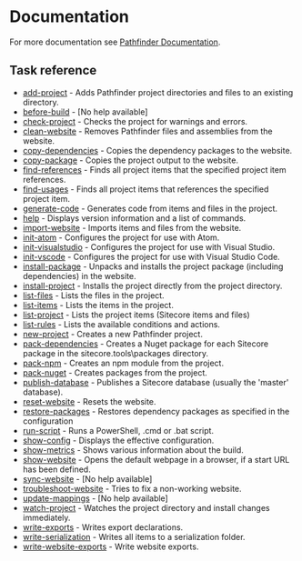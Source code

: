 # Documentation
For more documentation see [Pathfinder Documentation](https://github.com/JakobChristensen/Sitecore.Pathfinder/blob/master/docs/README.md).

## Task reference
* [add-project](https://github.com/JakobChristensen/Sitecore.Pathfinder/blob/master/src/Sitecore.Pathfinder.Console/help/tasks/add-project.md) - Adds Pathfinder project directories and files to an existing directory.
* [before-build](https://github.com/JakobChristensen/Sitecore.Pathfinder/blob/master/src/Sitecore.Pathfinder.Console/help/tasks/before-build.md) - [No help available]
* [check-project](https://github.com/JakobChristensen/Sitecore.Pathfinder/blob/master/src/Sitecore.Pathfinder.Console/help/tasks/check-project.md) - Checks the project for warnings and errors.
* [clean-website](https://github.com/JakobChristensen/Sitecore.Pathfinder/blob/master/src/Sitecore.Pathfinder.Console/help/tasks/clean-website.md) - Removes Pathfinder files and assemblies from the website.
* [copy-dependencies](https://github.com/JakobChristensen/Sitecore.Pathfinder/blob/master/src/Sitecore.Pathfinder.Console/help/tasks/copy-dependencies.md) - Copies the dependency packages to the website.
* [copy-package](https://github.com/JakobChristensen/Sitecore.Pathfinder/blob/master/src/Sitecore.Pathfinder.Console/help/tasks/copy-package.md) - Copies the project output to the website.
* [find-references](https://github.com/JakobChristensen/Sitecore.Pathfinder/blob/master/src/Sitecore.Pathfinder.Console/help/tasks/find-references.md) - Finds all project items that the specified project item references.
* [find-usages](https://github.com/JakobChristensen/Sitecore.Pathfinder/blob/master/src/Sitecore.Pathfinder.Console/help/tasks/find-usages.md) - Finds all project items that references the specified project item.
* [generate-code](https://github.com/JakobChristensen/Sitecore.Pathfinder/blob/master/src/Sitecore.Pathfinder.Console/help/tasks/generate-code.md) - Generates code from items and files in the project.
* [help](https://github.com/JakobChristensen/Sitecore.Pathfinder/blob/master/src/Sitecore.Pathfinder.Console/help/tasks/help.md) - Displays version information and a list of commands.
* [import-website](https://github.com/JakobChristensen/Sitecore.Pathfinder/blob/master/src/Sitecore.Pathfinder.Console/help/tasks/import-website.md) - Imports items and files from the website.
* [init-atom](https://github.com/JakobChristensen/Sitecore.Pathfinder/blob/master/src/Sitecore.Pathfinder.Console/help/tasks/init-atom.md) - Configures the project for use with Atom.
* [init-visualstudio](https://github.com/JakobChristensen/Sitecore.Pathfinder/blob/master/src/Sitecore.Pathfinder.Console/help/tasks/init-visualstudio.md) - Configures the project for use with Visual Studio.
* [init-vscode](https://github.com/JakobChristensen/Sitecore.Pathfinder/blob/master/src/Sitecore.Pathfinder.Console/help/tasks/init-vscode.md) - Configures the project for use with Visual Studio Code.
* [install-package](https://github.com/JakobChristensen/Sitecore.Pathfinder/blob/master/src/Sitecore.Pathfinder.Console/help/tasks/install-package.md) - Unpacks and installs the project package (including dependencies) in the website.
* [install-project](https://github.com/JakobChristensen/Sitecore.Pathfinder/blob/master/src/Sitecore.Pathfinder.Console/help/tasks/install-project.md) - Installs the project directly from the project directory.
* [list-files](https://github.com/JakobChristensen/Sitecore.Pathfinder/blob/master/src/Sitecore.Pathfinder.Console/help/tasks/list-files.md) - Lists the files in the project.
* [list-items](https://github.com/JakobChristensen/Sitecore.Pathfinder/blob/master/src/Sitecore.Pathfinder.Console/help/tasks/list-items.md) - Lists the items in the project.
* [list-project](https://github.com/JakobChristensen/Sitecore.Pathfinder/blob/master/src/Sitecore.Pathfinder.Console/help/tasks/list-project.md) - Lists the project items (Sitecore items and files)
* [list-rules](https://github.com/JakobChristensen/Sitecore.Pathfinder/blob/master/src/Sitecore.Pathfinder.Console/help/tasks/list-rules.md) - Lists the available conditions and actions.
* [new-project](https://github.com/JakobChristensen/Sitecore.Pathfinder/blob/master/src/Sitecore.Pathfinder.Console/help/tasks/new-project.md) - Creates a new Pathfinder project.
* [pack-dependencies](https://github.com/JakobChristensen/Sitecore.Pathfinder/blob/master/src/Sitecore.Pathfinder.Console/help/tasks/pack-dependencies.md) - Creates a Nuget package for each Sitecore package in the sitecore.tools\\packages directory.
* [pack-npm](https://github.com/JakobChristensen/Sitecore.Pathfinder/blob/master/src/Sitecore.Pathfinder.Console/help/tasks/pack-npm.md) - Creates an npm module from the project.
* [pack-nuget](https://github.com/JakobChristensen/Sitecore.Pathfinder/blob/master/src/Sitecore.Pathfinder.Console/help/tasks/pack-nuget.md) - Creates packages from the project.
* [publish-database](https://github.com/JakobChristensen/Sitecore.Pathfinder/blob/master/src/Sitecore.Pathfinder.Console/help/tasks/publish-database.md) - Publishes a Sitecore database (usually the 'master' database).
* [reset-website](https://github.com/JakobChristensen/Sitecore.Pathfinder/blob/master/src/Sitecore.Pathfinder.Console/help/tasks/reset-website.md) - Resets the website.
* [restore-packages](https://github.com/JakobChristensen/Sitecore.Pathfinder/blob/master/src/Sitecore.Pathfinder.Console/help/tasks/restore-packages.md) - Restores dependency packages as specified in the configuration
* [run-script](https://github.com/JakobChristensen/Sitecore.Pathfinder/blob/master/src/Sitecore.Pathfinder.Console/help/tasks/run-script.md) - Runs a PowerShell, .cmd or .bat script.
* [show-config](https://github.com/JakobChristensen/Sitecore.Pathfinder/blob/master/src/Sitecore.Pathfinder.Console/help/tasks/show-config.md) - Displays the effective configuration.
* [show-metrics](https://github.com/JakobChristensen/Sitecore.Pathfinder/blob/master/src/Sitecore.Pathfinder.Console/help/tasks/show-metrics.md) - Shows various information about the build.
* [show-website](https://github.com/JakobChristensen/Sitecore.Pathfinder/blob/master/src/Sitecore.Pathfinder.Console/help/tasks/show-website.md) - Opens the default webpage in a browser, if a start URL has been defined.
* [sync-website](https://github.com/JakobChristensen/Sitecore.Pathfinder/blob/master/src/Sitecore.Pathfinder.Console/help/tasks/sync-website.md) - [No help available]
* [troubleshoot-website](https://github.com/JakobChristensen/Sitecore.Pathfinder/blob/master/src/Sitecore.Pathfinder.Console/help/tasks/troubleshoot-website.md) - Tries to fix a non-working website.
* [update-mappings](https://github.com/JakobChristensen/Sitecore.Pathfinder/blob/master/src/Sitecore.Pathfinder.Console/help/tasks/update-mappings.md) - [No help available]
* [watch-project](https://github.com/JakobChristensen/Sitecore.Pathfinder/blob/master/src/Sitecore.Pathfinder.Console/help/tasks/watch-project.md) - Watches the project directory and install changes immediately.
* [write-exports](https://github.com/JakobChristensen/Sitecore.Pathfinder/blob/master/src/Sitecore.Pathfinder.Console/help/tasks/write-exports.md) - Writes export declarations.
* [write-serialization](https://github.com/JakobChristensen/Sitecore.Pathfinder/blob/master/src/Sitecore.Pathfinder.Console/help/tasks/write-serialization.md) - Writes all items to a serialization folder.
* [write-website-exports](https://github.com/JakobChristensen/Sitecore.Pathfinder/blob/master/src/Sitecore.Pathfinder.Console/help/tasks/write-website-exports.md) - Write website exports.
